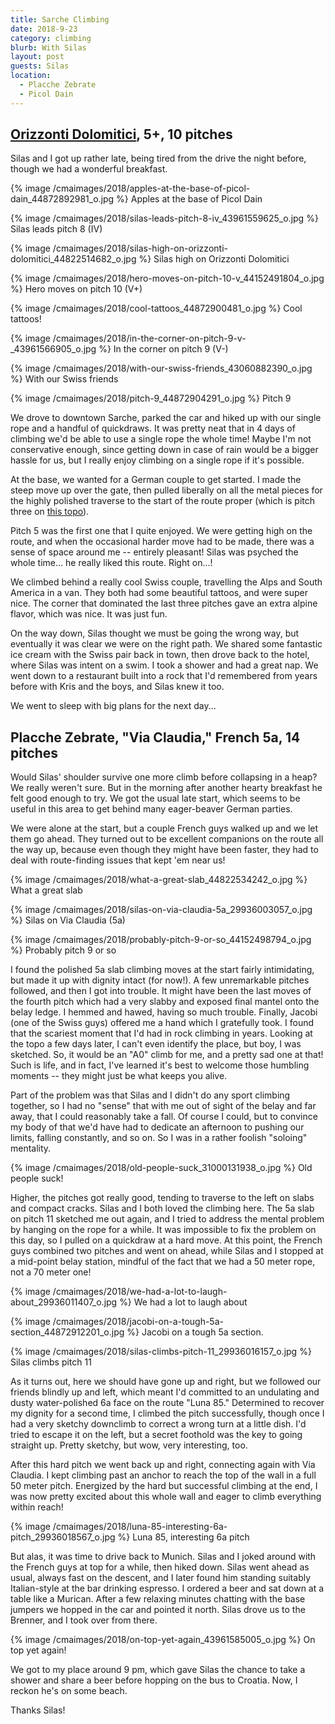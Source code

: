 ```yaml
---
title: Sarche Climbing
date: 2018-9-23
category: climbing
blurb: With Silas
layout: post
guests: Silas
location:
  - Placche Zebrate
  - Picol Dain
---
```


## [Orizzonti Dolomitici](https://www.bergsteigen.com/touren/klettern/orizzonti-dolomitici/), 5+, 10 pitches

Silas and I got up rather late, being tired from the drive the night before,
though we had a wonderful breakfast.

{% image /cmaimages/2018/apples-at-the-base-of-picol-dain_44872892981_o.jpg %}
Apples at the base of Picol Dain




{% image /cmaimages/2018/silas-leads-pitch-8-iv_43961559625_o.jpg %}
Silas leads pitch 8 (IV)



{% image /cmaimages/2018/silas-high-on-orizzonti-dolomitici_44822514682_o.jpg %}
Silas high on Orizzonti Dolomitici




{% image /cmaimages/2018/hero-moves-on-pitch-10-v_44152491804_o.jpg %}
Hero moves on pitch 10 (V+)



{% image /cmaimages/2018/cool-tattoos_44872900481_o.jpg %}
Cool tattoos!








{% image /cmaimages/2018/in-the-corner-on-pitch-9-v-_43961566905_o.jpg %}
In the corner on pitch 9 (V-)




{% image /cmaimages/2018/with-our-swiss-friends_43060882390_o.jpg %}
With our Swiss friends


{% image /cmaimages/2018/pitch-9_44872904291_o.jpg %}
Pitch 9



We drove to downtown Sarche, parked the car and hiked up with our single rope
and a handful of quickdraws. It was pretty neat that in 4 days of climbing we'd
be able to use a single rope the whole time! Maybe I'm not conservative enough,
since getting down in case of rain would be a bigger hassle for us, but I
really enjoy climbing on a single rope if it's possible.

At the base, we wanted for a German couple to get started. I made the steep
move up over the gate, then pulled liberally on all the metal pieces for the
highly polished traverse to the start of the route proper (which is pitch
three on [this topo](https://www.bergsteigen.com/fileadmin/userdaten/import/topos/1429_Topo_f4b60bf0-b9a6-4638-a609-d27d9cb834d8_orizzonti%20dolomitici.pdf)).

Pitch 5 was the first one that I quite enjoyed. We were getting high on the
route, and when the occasional harder move had to be made, there was a sense
of space around me -- entirely pleasant! Silas was psyched the whole time...
he really liked this route. Right on...!

We climbed behind a really cool Swiss couple, travelling the Alps and South
America in a van. They both had some beautiful tattoos, and were super nice.
The corner that dominated the last three pitches gave an extra alpine flavor,
which was nice. It was just fun.

On the way down, Silas thought we must be going the wrong way, but eventually
it was clear we were on the right path. We shared some fantastic ice cream
with the Swiss pair back in town, then drove back to the hotel, where Silas
was intent on a swim. I took a shower and had a great nap. We went down to
a restaurant built into a rock that I'd remembered from years before with
Kris and the boys, and Silas knew it too.

We went to sleep with big plans for the next day...

## Placche Zebrate, "Via Claudia," French 5a, 14 pitches

Would Silas' shoulder survive one more climb before collapsing in a heap?
We really weren't sure. But in the morning after another hearty breakfast
he felt good enough to try. We got the usual late start, which seems to be
useful in this area to get behind many eager-beaver German parties.

We were alone at the start, but a couple French guys walked up and we let them
go ahead. They turned out to be excellent companions on the route all the way
up, because even though they might have been faster, they had to deal with
route-finding issues that kept 'em near us!

{% image /cmaimages/2018/what-a-great-slab_44822534242_o.jpg %}
What a great slab



{% image /cmaimages/2018/silas-on-via-claudia-5a_29936003057_o.jpg %}
Silas on Via Claudia (5a)


{% image /cmaimages/2018/probably-pitch-9-or-so_44152498794_o.jpg %}
Probably pitch 9 or so



I found the polished 5a slab climbing moves at the start fairly intimidating, but
made it up with dignity intact (for now!). A few unremarkable pitches followed,
and then I got into trouble. It might have been the last moves of the fourth
pitch which had a very slabby and exposed final mantel onto the belay ledge.
I hemmed and hawed, having so much trouble. Finally, Jacobi (one of the Swiss
guys) offered me a hand which I gratefully took. I found that the scariest moment
that I'd had in rock climbing in years. Looking at the topo a few days later,
I can't even identify the place, but boy, I was sketched. So, it would be an
"A0" climb for me, and a pretty sad one at that! Such is life, and in fact,
I've learned it's best to welcome those humbling moments -- they might just
be what keeps you alive.

Part of the problem was that Silas and I didn't do any sport climbing together,
so I had no "sense" that with me out of sight of the belay and far away, that I
could reasonably take a fall. Of course I could, but to convince my body of that
we'd have had to dedicate an afternoon to pushing our limits, falling constantly,
and so on. So I was in a rather foolish "soloing" mentality.

{% image /cmaimages/2018/old-people-suck_31000131938_o.jpg %}
Old people suck!


Higher, the pitches got really good, tending to traverse to the left on slabs
and compact cracks. Silas and I both loved the climbing here. The 5a slab
on pitch 11 sketched me out again, and I tried to address the mental problem by
hanging on the rope for a while. It was impossible to fix the problem on this day,
so I pulled on a quickdraw at a hard move. At this point, the French guys combined
two pitches and went on ahead, while Silas and I stopped at a mid-point belay
station, mindful of the fact that we had a 50 meter rope, not a 70 meter one!

{% image /cmaimages/2018/we-had-a-lot-to-laugh-about_29936011407_o.jpg %}
We had a lot to laugh about



{% image /cmaimages/2018/jacobi-on-a-tough-5a-section_44872912201_o.jpg %}
Jacobi on a tough 5a section.


{% image /cmaimages/2018/silas-climbs-pitch-11_29936016157_o.jpg %}
Silas climbs pitch 11


As it turns out, here we should have gone up and right, but we followed our friends
blindly up and left, which meant I'd committed to an undulating and dusty water-polished
6a face on the route "Luna 85." Determined to recover my dignity for a second time,
I climbed the pitch successfully, though once I had a very sketchy downclimb to
correct a wrong turn at a little dish. I'd tried to escape it on the left, but a
secret foothold was the key to going straight up. Pretty sketchy, but wow, very
interesting, too.

After this hard pitch we went back up and right, connecting again with Via Claudia.
I kept climbing past an anchor to reach the top of the wall in a full 50 meter
pitch. Energized by the hard but successful climbing at the end, I was now
pretty excited about this whole wall and eager to climb everything within reach!

{% image /cmaimages/2018/luna-85-interesting-6a-pitch_29936018567_o.jpg %}
Luna 85, interesting 6a pitch


But alas, it was time to drive back to Munich. Silas and I joked around with the
French guys at top for a while, then hiked down. Silas went ahead as usual,
always fast on the descent, and I later found him standing suitably Italian-style
at the bar drinking espresso. I ordered a beer and sat down at a table like a Murican.
After a few relaxing minutes chatting with the base jumpers we hopped in the
car and pointed it north. Silas drove us to the Brenner, and I took over from there.

{% image /cmaimages/2018/on-top-yet-again_43961585005_o.jpg %}
On top yet again!



We got to my place around 9 pm, which gave Silas the chance to take a shower and
share a beer before hopping on the bus to Croatia. Now, I reckon he's on some beach.

Thanks Silas!

